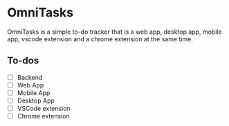 # OmniTasks
OmniTasks is a simple to-do tracker that is a web app, desktop app, mobile app, vscode extension and a chrome extension at the same time.


## To-dos
- [ ] Backend
- [ ] Web App
- [ ] Mobile App
- [ ] Desktop App
- [ ] VSCode extension
- [ ] Chrome extension
